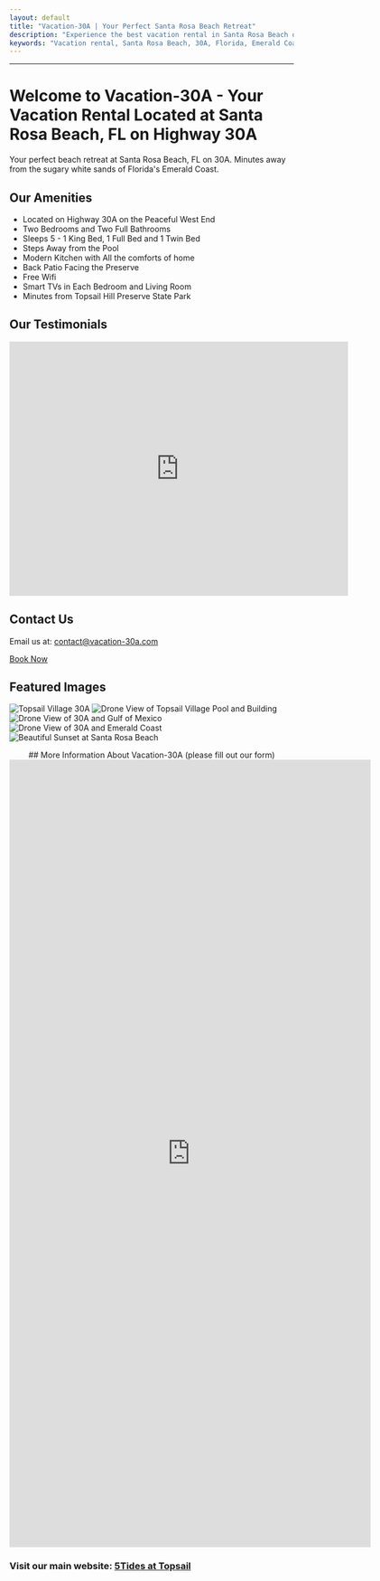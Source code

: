 ```yaml
---
layout: default
title: "Vacation-30A | Your Perfect Santa Rosa Beach Retreat"
description: "Experience the best vacation rental in Santa Rosa Beach on 30A. Enjoy luxurious amenities, peaceful surroundings, and direct access to Florida's Emerald Coast."
keywords: "Vacation rental, Santa Rosa Beach, 30A, Florida, Emerald Coast, beach retreat, family-friendly, luxury amenities"
---
```


---

# Welcome to Vacation-30A - Your Vacation Rental Located at Santa Rosa Beach, FL on Highway 30A

Your perfect beach retreat at Santa Rosa Beach, FL on 30A. Minutes away from the sugary white sands of Florida's Emerald Coast.

## Our Amenities
- Located on Highway 30A on the Peaceful West End
- Two Bedrooms and Two Full Bathrooms
- Sleeps 5 - 1 King Bed, 1 Full Bed and 1 Twin Bed
- Steps Away from the Pool
- Modern Kitchen with All the comforts of home
- Back Patio Facing the Preserve
- Free Wifi
- Smart TVs in Each Bedroom and Living Room
- Minutes from Topsail Hill Preserve State Park


## Our Testimonials
<iframe src="https://www.google.com/maps/embed?pb=!1m18!1m12!1m3!1d220545.80494094512!2d-86.05918728442042!3d30.26477764190027!2m3!1f0!2f0!3f0!3m2!1i1024!2i768!4f13.1!3m3!1m2!1s0x20b2a6733de11d6f%3A0x8d50d88867e4f1c4!2s5Tides!5e0!3m2!1sen!2sus!4v1735866600375!5m2!1sen!2sus" width="600" height="450" style="border:0;" allowfullscreen="" loading="lazy" referrerpolicy="no-referrer-when-downgrade"></iframe>


## Contact Us
Email us at: [contact@vacation-30a.com](mailto:5tidesfl@gmail.com)

<a href="https://www.airbnb.com/rooms/811737612454728329?source_impression_id=p3_1706392206_doHyVHsBGtePPOPP" class="button">
    Book Now
</a>


## Featured Images
![Topsail Village 30A](assets/images/web_412%20Topsail%20Village%20%20_31.jpg)
![Drone View of Topsail Village Pool and Building](assets/images/web_412%20Topsail%20Village%20%20_32.jpg)
![Drone View of 30A and Gulf of Mexico](assets/images/web_412%20Topsail%20Village%20%20_33.jpg)
![Drone View of 30A and Emerald Coast](assets/images/web_412%20Topsail%20Village%20%20_34.jpg)
![Beautiful Sunset at Santa Rosa Beach](assets/images/SRB_Sunset_v1.JPG)

<div id="email-popup" class="popup">
    <div class="popup-content">
        <span class="popup-close" onclick="closePopup()">×</span>
        <h2>Stay Updated!</h2>
        <p>Sign up for the latest news, travel tips, and exclusive offers from Vacation-30A.</p>
        <form id="email-form">
            <input type="email" name="email" placeholder="Enter your email" required>
            <button type="submit">Subscribe</button>
        </form>
    </div>
</div>

<script>
    document.getElementById("email-form").addEventListener("submit", async function(event) {
        event.preventDefault();
        const email = event.target.email.value;

        try {
            const response = await fetch("https://script.google.com/macros/s/AKfycbybDkcrDxPQTnOSWJUsHMMu6EyJn5L5hK4ezjXlTEsZt7PkR9YK0gWunsJJTvuSpNQPgw/exec", {
                method: "POST",
                body: JSON.stringify({ email: email }),
                headers: { "Content-Type": "application/json" }
            });

            const result = await response.json();
            if (result.status === "success") {
                alert("Thank you for subscribing!");
                event.target.reset();
                closePopup(); // Close popup after successful submission
            } else {
                alert("Something went wrong. Please try again.");
            }
        } catch (error) {
            console.error("Error:", error);
            alert("Failed to submit. Please check your connection.");
        }
    });

    // Close popup function
    function closePopup() {
        document.getElementById("email-popup").style.display = "none";
    }

    // Show popup after delay
    window.onload = function() {
        setTimeout(() => {
            document.getElementById("email-popup").style.display = "flex";
        }, 5000); // Show popup after 5 seconds
    };

    // Close popup when clicking outside the content
    window.onclick = function(event) {
        const popup = document.getElementById("email-popup");
        if (event.target === popup) {
            closePopup();
        }
    };
</script>

<style>
    /* Popup styling */
    .popup {
        position: fixed;
        top: 0;
        left: 0;
        width: 100%;
        height: 100%;
        background: rgba(0, 0, 0, 0.5);
        display: none;
        justify-content: center;
        align-items: center;
        z-index: 999;
    }

    .popup-content {
        background: #fff;
        padding: 20px;
        border-radius: 10px;
        text-align: center;
        max-width: 400px;
        width: 90%;
    }

    .popup-close {
        position: absolute;
        top: 10px;
        right: 15px;
        font-size: 20px;
        cursor: pointer;
    }

    #email-form input {
        width: 80%;
        padding: 10px;
        margin: 10px 0;
    }

    #email-form button {
        padding: 10px 20px;
        background-color: #0073e6;
        color: #fff;
        border: none;
        border-radius: 5px;
        cursor: pointer;
    }

    #email-form button:hover {
        background-color: #005bb5;
    }
</style>



<div style="text-align: center;">
## More Information About Vacation-30A (please fill out our form)
</div>

<iframe src="https://docs.google.com/forms/d/e/1FAIpQLSd6xqATwH8-ZKf9176wsEocRiq504atIWmAFRiSTrABRurcMA/viewform?embedded=true" width="640" height="1394" frameborder="0" marginheight="0" marginwidth="0">Loading…</iframe>

### Visit our main website: [5Tides at Topsail](https://5tidesfl.com)
